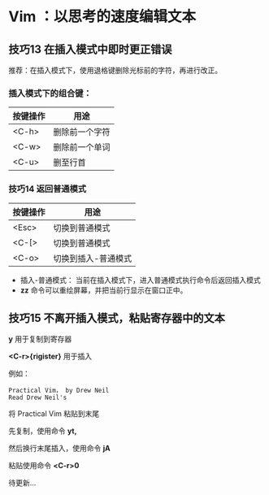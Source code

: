 # Vim ：以思考的速度编辑文本

## 技巧13 在插入模式中即时更正错误

推荐：在插入模式下，使用退格键删除光标前的字符，再进行改正。

### 插入模式下的组合键：

| 按键操作 | 用途           |
| -------- | -------------- |
| \<C-h\>  | 删除前一个字符 |
| \<C-w>   | 删除前一个单词 |
| \<C-u>   | 删至行首       |

### 技巧14 返回普通模式

| 按键操作 | 用途                |
| -------- | ------------------- |
| \<Esc>   | 切换到普通模式      |
| \<C-[>   | 切换到普通模式      |
| \<C-o>   | 切换到插入-普通模式 |

- 插入-普通模式： 当前在插入模式下，进入普通模式执行命令后返回插入模式
- **zz** 命令可以重绘屏幕，并把当前行显示在窗口正中。

## 技巧15 不离开插入模式，粘贴寄存器中的文本

**y** 用于复制到寄存器

**\<C-r>{rigister}** 用于插入

例如：

```
Practical Vim， by Drew Neil
Read Drew Neil's
```

将 Practical Vim 粘贴到末尾

先复制，使用命令 **yt,**

然后换行末尾插入，使用命令 **jA**

粘贴使用命令 **\<C-r>0**



待更新...

